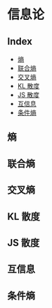 信息论
===

Index
---
<!-- TOC -->

- [熵](#熵)
- [联合熵](#联合熵)
- [交叉熵](#交叉熵)
- [KL 散度](#kl-散度)
- [JS 散度](#js-散度)
- [互信息](#互信息)
- [条件熵](#条件熵)

<!-- /TOC -->


## 熵

## 联合熵

## 交叉熵

## KL 散度

## JS 散度

## 互信息

## 条件熵